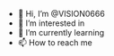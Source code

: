 - 👋 Hi, I’m @VISION0666
- 👀 I’m interested in
- 🌱 I’m currently learning 
- 📫 How to reach me 

<!---
VISION0666/VISION0666 is a ✨ special ✨ repository because its `README.md` (this file) appears on your GitHub profile.
You can click the Preview link to take a look at your changes.
--->
